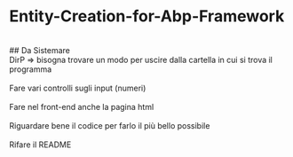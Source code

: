 # Entity-Creation-for-Abp-Framework
<br>
## Da Sistemare
<br>
DirP => bisogna trovare un modo per uscire dalla cartella in cui si trova il programma
<br> <br>
Fare vari controlli sugli input (numeri)
<br> <br>
Fare nel front-end anche la pagina html
<br> <br>
Riguardare bene il codice per farlo il più bello possibile
<br> <br>
Rifare il README
